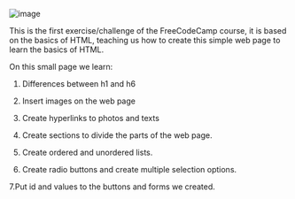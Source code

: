 ![image](https://github.com/Gajeta21/Freecodecamp-the-CatPhotoApp/assets/95509245/849783ba-ea71-45de-8480-cfd101856311)

This is the first exercise/challenge of the FreeCodeCamp course, it is based on the basics of HTML, teaching us how to create this simple web page to learn the basics of HTML.

On this small page we learn:

1. Differences between h1 and h6

2. Insert images on the web page

3. Create hyperlinks to photos and texts

4. Create sections to divide the parts of the web page.

5. Create ordered and unordered lists.

6. Create radio buttons and create multiple selection options.

 7.Put id and values ​​to the buttons and forms we created.

